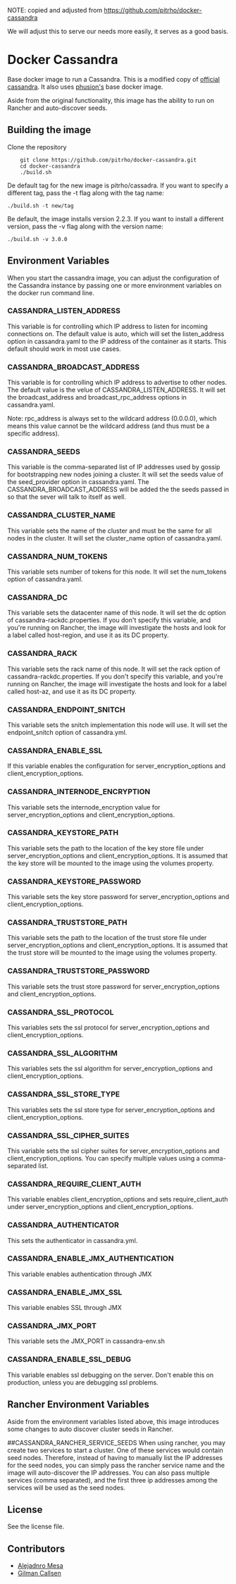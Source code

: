 NOTE: copied and adjusted from https://github.com/pitrho/docker-cassandra

We will adjust this to serve our needs more easily, it serves as a good basis.

# Docker Cassandra

Base docker image to run a Cassandra. This is a modified copy of
[official cassandra](https://hub.docker.com/_/cassandra/). It also uses
[phusion's](https://github.com/phusion/baseimage-docker) base docker image.

Aside from the original functionality, this image has the ability to run on
Rancher and auto-discover seeds.

## Building the image

Clone the repository

        git clone https://github.com/pitrho/docker-cassandra.git
        cd docker-cassandra
        ./build.sh

De default tag for the new image is pitrho/cassadra. If you want to specify a
different tag, pass the -t flag along with the tag name:

    ./build.sh -t new/tag

Be default, the image installs version 2.2.3. If you want to install
a different version, pass the -v flag along with the version name:

    ./build.sh -v 3.0.0

## Environment Variables

When you start the cassandra image, you can adjust the configuration of the Cassandra instance by passing one or more environment variables on the docker run command line.

### CASSANDRA_LISTEN_ADDRESS
This variable is for controlling which IP address to listen for incoming connections on. The default value is auto, which will set the listen_address option in cassandra.yaml to the IP address of the container as it starts. This default should work in most use cases.

### CASSANDRA_BROADCAST_ADDRESS
This variable is for controlling which IP address to advertise to other nodes. The default value is the velue of CASSANDRA_LISTEN_ADDRESS. It will set the broadcast_address and broadcast_rpc_address options in cassandra.yaml.

Note: rpc_address is always set to the wildcard address (0.0.0.0), which means this value cannot be the wildcard address (and thus must be a specific address).

### CASSANDRA_SEEDS
This variable is the comma-separated list of IP addresses used by gossip for bootstrapping new nodes joining a cluster. It will set the seeds value of the seed_provider option in cassandra.yaml. The CASSANDRA_BROADCAST_ADDRESS will be added the the seeds passed in so that the sever will talk to itself as well.

### CASSANDRA_CLUSTER_NAME
This variable sets the name of the cluster and must be the same for all nodes in the cluster. It will set the cluster_name option of cassandra.yaml.

### CASSANDRA_NUM_TOKENS
This variable sets number of tokens for this node. It will set the num_tokens option of cassandra.yaml.

### CASSANDRA_DC
This variable sets the datacenter name of this node. It will set the dc option of cassandra-rackdc.properties. If you don't specify this variable, and you're running
on Rancher, the image will investigate the hosts and look for a label called host-region,
and use it as its DC property.

### CASSANDRA_RACK
This variable sets the rack name of this node. It will set the rack option of cassandra-rackdc.properties. If you don't specify this variable, and you're running
on Rancher, the image will investigate the hosts and look for a label called host-az,
and use it as its DC property.

### CASSANDRA_ENDPOINT_SNITCH
This variable sets the snitch implementation this node will use. It will set the endpoint_snitch option of cassandra.yml.

### CASSANDRA_ENABLE_SSL
If this variable enables the configuration for server_encryption_options and
client_encryption_options.

### CASSANDRA_INTERNODE_ENCRYPTION
This variable sets the internode_encryption value for server_encryption_options and
client_encryption_options.

### CASSANDRA_KEYSTORE_PATH
This variable sets the path to the location of the key store file under
server_encryption_options and client_encryption_options. It is assumed
that the key store will be mounted to the image using the volumes property.

### CASSANDRA_KEYSTORE_PASSWORD
This variable sets the key store password for server_encryption_options and
client_encryption_options.

### CASSANDRA_TRUSTSTORE_PATH
This variable sets the path to the location of the trust store file under
server_encryption_options and client_encryption_options. It is assumed
that the trust store will be mounted to the image using the volumes property.

### CASSANDRA_TRUSTSTORE_PASSWORD
This variable sets the trust store password for server_encryption_options and
client_encryption_options.

### CASSANDRA_SSL_PROTOCOL
This variables sets the ssl protocol for server_encryption_options and
client_encryption_options.

### CASSANDRA_SSL_ALGORITHM
This variables sets the ssl algorithm for server_encryption_options and
client_encryption_options.

### CASSANDRA_SSL_STORE_TYPE
This variables sets the ssl store type for server_encryption_options and
client_encryption_options.

### CASSANDRA_SSL_CIPHER_SUITES
This variable sets the ssl cipher suites for server_encryption_options and
client_encryption_options. You can specify multiple values using
a comma-separated list.

### CASSANDRA_REQUIRE_CLIENT_AUTH
This variable enables client_encryption_options and sets require_client_auth
under server_encryption_options and client_encryption_options.

### CASSANDRA_AUTHENTICATOR
This sets the authenticator in cassandra.yml.

### CASSANDRA_ENABLE_JMX_AUTHENTICATION
This variable enables authentication through JMX

### CASSANDRA_ENABLE_JMX_SSL
This variable enables SSL through JMX

### CASSANDRA_JMX_PORT
This variable sets the JMX_PORT in cassandra-env.sh

### CASSANDRA_ENABLE_SSL_DEBUG
This variable enables ssl debugging on the server. Don't enable this on
production, unless you are debugging ssl problems.

## Rancher Environment Variables

Aside from the environment variables listed above, this image introduces some
changes to auto discover cluster seeds in Rancher.

##CASSANDRA_RANCHER_SERVICE_SEEDS
When using rancher, you may create two services to start a cluster. One of these
services would contain seed nodes. Therefore, instead of having to manually
list the IP addresses for the seed nodes, you can simply pass the rancher
service name and the image will auto-discover the IP addresses. You can also
pass multiple services (comma separated), and the first three ip addresses among
the services will be used as the seed nodes.


## License
See the license file.

## Contributors

* [Alejadnro Mesa](https://github.com/alejom99)
* [Gilman Callsen](https://github.com/callseng)
